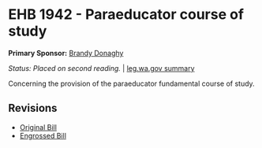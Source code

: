 # EHB 1942 - Paraeducator course of study
**Primary Sponsor:** [Brandy Donaghy](/person/leg/brandy.donaghy.md)

*Status: Placed on second reading.* | [leg.wa.gov summary](https://app.leg.wa.gov/billsummary?BillNumber=1942&Year=2021)

Concerning the provision of the paraeducator fundamental course of study.

## Revisions
* [Original Bill](1/)
* [Engrossed Bill](1/)